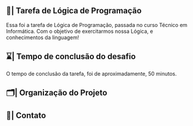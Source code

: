 ## 📑| Tarefa de Lógica de Programação

  Essa foi a tarefa de Lógica de Programação, passada no curso Técnico em Informática. Com o objetivo de exercitarmos nossa Lógica, e conhecimentos da linguagem!
  
## ⌛| Tempo de conclusão do desafio
 
  O tempo de conclusão da tarefa, foi de aproximadamente, 50 minutos.  
  
## 🗂️| Organização do Projeto   
             
                                                              
                                                
                                      
## 📱| Contato            
      
      
    
      
  
   


 


 





